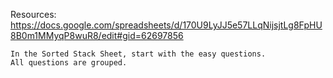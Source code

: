 Resources:
    https://docs.google.com/spreadsheets/d/170U9LyJJ5e57LLqNijsjtLg8FpHU8B0m1MMyqP8wuR8/edit#gid=62697856
    
    In the Sorted Stack Sheet, start with the easy questions.
    All questions are grouped.